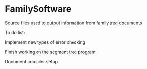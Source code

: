 # FamilySoftware
Source files used to output information from family tree documents

To do list:

Implement new types of error checking
    
Finish working on the segment tree program
    
Document compiler setup
